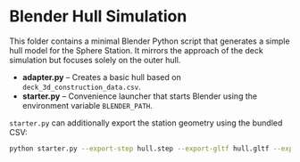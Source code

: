 # Blender Hull Simulation

This folder contains a minimal Blender Python script that generates a simple hull model for the Sphere Station. It mirrors the approach of the deck simulation but focuses solely on the outer hull.

* **adapter.py** – Creates a basic hull based on `deck_3d_construction_data.csv`.
* **starter.py** – Convenience launcher that starts Blender using the environment variable `BLENDER_PATH`.

`starter.py` can additionally export the station geometry using the bundled CSV:

```bash
python starter.py --export-step hull.step --export-gltf hull.gltf --export-json hull.json
```
